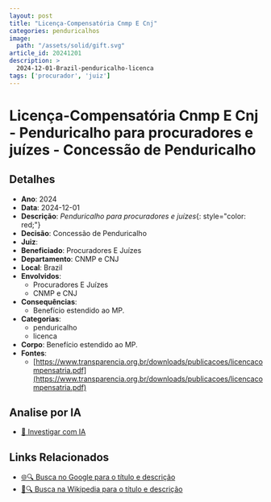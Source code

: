 ```yaml
---
layout: post
title: "Licença-Compensatória Cnmp E Cnj"
categories: penduricalhos 
image:
  path: "/assets/solid/gift.svg"
article_id: 20241201
description: >
  2024-12-01-Brazil-penduricalho-licenca
tags: ['procurador', 'juiz']
---
```


# Licença-Compensatória Cnmp E Cnj - Penduricalho para procuradores e juízes - Concessão de Penduricalho

## Detalhes
- **Ano**: 2024
- **Data**: 2024-12-01
- **Descrição**: <i class="fas fa-money-bill-wave"></i> *Penduricalho para procuradores e juízes*{: style="color: red;"}
- **Decisão**: Concessão de Penduricalho
- **Juiz**: 
- **Beneficiado**: Procuradores E Juízes
- **Departamento**: CNMP e CNJ
- **Local**: Brazil
- **Envolvidos**:
  - Procuradores E Juízes
  - CNMP e CNJ
- **Consequências**:
  - Benefício estendido ao MP.
- **Categorias**:
  - penduricalho
  - licenca
- **Corpo**: Benefício estendido ao MP.
- **Fontes**:
  - [https://www.transparencia.org.br/downloads/publicacoes/licencacompensatria.pdf](https://www.transparencia.org.br/downloads/publicacoes/licencacompensatria.pdf)

## Analise por IA
- [🤖 Investigar com IA](https://www.perplexity.ai/search?q=%22penduricalhos%20judiciais%20Brasil%22%20Licen%C3%A7a-Compensat%C3%B3ria%20Cnmp%20E%20Cnj%20Penduricalho%20para%20procuradores%20e%20ju%C3%ADzes%20Brazil%202024-12-01%20%20Procuradores%20E%20Ju%C3%ADzes)

## Links Relacionados
- [🌐🔍 Busca no Google para o título e descrição](https://www.google.com/search?q=%22penduricalhos%20judiciais%20Brasil%22%20Licen%C3%A7a-Compensat%C3%B3ria%20Cnmp%20E%20Cnj%20Penduricalho%20para%20procuradores%20e%20ju%C3%ADzes%20Brazil%202024-12-01%20%20Procuradores%20E%20Ju%C3%ADzes)
- [📖🔍 Busca na Wikipedia para o título e descrição](https://pt.wikipedia.org/w/index.php?search=%22penduricalhos%20judiciais%20Brasil%22%20Licen%C3%A7a-Compensat%C3%B3ria%20Cnmp%20E%20Cnj%20Penduricalho%20para%20procuradores%20e%20ju%C3%ADzes%20Brazil%202024-12-01%20%20Procuradores%20E%20Ju%C3%ADzes)

